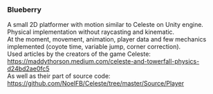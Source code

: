 ### Blueberry
A small 2D platformer with motion similar to Celeste on Unity engine. Physical implementation without raycasting and kinematic.\
At the moment, movement, animation, player data and few mechanics implemented (coyote time, variable jump, corner correction).\
Used articles by the creators of the game Celeste: https://maddythorson.medium.com/celeste-and-towerfall-physics-d24bd2ae0fc5 \
As well as their part of source code: https://github.com/NoelFB/Celeste/tree/master/Source/Player
